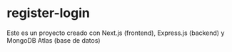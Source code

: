 # register-login
Este es un proyecto creado con Next.js (frontend), Express.js (backend) y MongoDB Atlas (base de datos)
